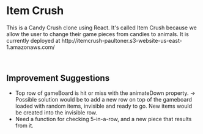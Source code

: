 <h1>Item Crush</h1>
<p>
   This is a Candy Crush clone using React.  It's called Item Crush because we allow the user to change their game pieces from candies to animals. 
   It is currently deployed at http://itemcrush-paultoner.s3-website-us-east-1.amazonaws.com/
</p>

</br>
<h2>Improvement Suggestions</h2>
<ul>
   <li>
    Top row of gameBoard is hit or miss with the animateDown property.
    -> Possible solution would be to add a new row on top of the gameboard loaded
    with random items, invisible and ready to go.  New items would be created into the
    invisible row.
   </li>
   <li>
    Need a function for checking 5-in-a-row, and a new piece that results from it.
   </li>
<ul>
